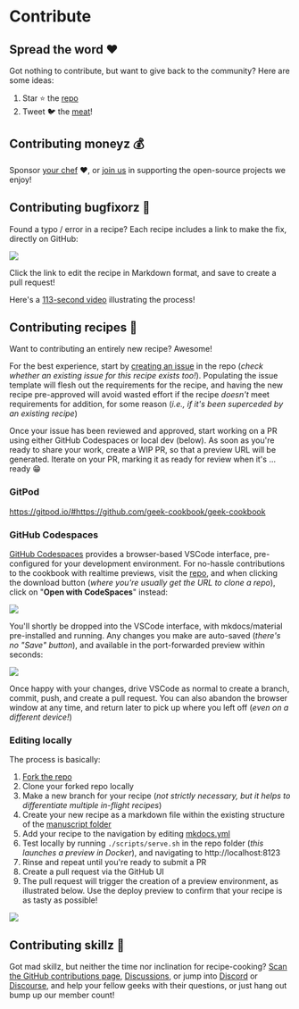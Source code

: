 # Contribute

## Spread the word ❤️

Got nothing to contribute, but want to give back to the community? Here are some ideas:

1. Star :star: the [repo](https://github.com/geek-cookbook/geek-cookbook/)
2. Tweet :bird: the [meat](https://ctt.ac/Vl6mc)!

## Contributing moneyz 💰

Sponsor [your chef](https://github.com/sponsors/funkypenguin) :heart:, or [join us](/#sponsored-projects) in supporting the open-source projects we enjoy!

## Contributing bugfixorz 🐛

Found a typo / error in a recipe? Each recipe includes a link to make the fix, directly on GitHub:

![](https://static.funkypenguin.co.nz/Duplicity_-_Funky_Penguins_Geek_Cookbook_2020-06-16_14-45-50.png)

Click the link to edit the recipe in Markdown format, and save to create a pull request!

Here's a [113-second video](https://static.funkypenguin.co.nz/how-to-contribute-to-geek-cookbook-quick-pr.mp4) illustrating the process!

## Contributing recipes 🎁

Want to contributing an entirely new recipe? Awesome!

For the best experience, start by [creating an issue](https://github.com/geek-cookbook/geek-cookbook/issues/) in the repo (*check whether an existing issue for this recipe exists too!*). Populating the issue template will flesh out the requirements for the recipe, and having the new recipe pre-approved will avoid wasted effort if the recipe _doesn't_ meet requirements for addition, for some reason (*i.e., if it's been superceded by an existing recipe*)

Once your issue has been reviewed and approved, start working on a PR using either GitHub Codespaces or local dev (below). As soon as you're ready to share your work, create a WIP PR, so that a preview URL will be generated. Iterate on your PR, marking it as ready for review when it's ... ready :grin:

### GitPod

https://gitpod.io/#https://github.com/geek-cookbook/geek-cookbook

### GitHub Codespaces

[GitHub Codespaces](https://github.com/features/codespaces) provides a browser-based VSCode interface, pre-configured for your development environment. For no-hassle contributions to the cookbook with realtime previews, visit the [repo](https://github.com/geek-cookbook/geek-cookbook), and when clicking the download button (*where you're usually get the URL to clone a repo*), click on "**Open with CodeSpaces**" instead:

![](https://static.funkypenguin.co.nz/2021/geek-cookbookgeek-cookbook_The_Geeks_Cookbook_is_a_collection_of_guides_for_establishing_your_own_highly-available_privat_2021-01-07_11-41-25.png)

You'll shortly be dropped into the VSCode interface, with mkdocs/material pre-installed and running. Any changes you make are auto-saved (*there's no "Save" button*), and available in the port-forwarded preview within seconds:

![](https://static.funkypenguin.co.nz/2021/contribute.md__geek-cookbook_Codespaces__Visual_Studio_Code_-_Insiders__Codespaces_2021-01-07_11-50-25.png)

Once happy with your changes, drive VSCode as normal to create a branch, commit, push, and create a pull request. You can also abandon the browser window at any time, and return later to pick up where you left off (*even on a different device!*)

### Editing locally

The process is basically:

1. [Fork the repo](https://help.github.com/en/github/getting-started-with-github/fork-a-repo)
2. Clone your forked repo locally
3. Make a new branch for your recipe (*not strictly necessary, but it helps to differentiate multiple in-flight recipes*)
4. Create your new recipe as a markdown file within the existing structure of the [manuscript folder](https://github.com/geek-cookbook/geek-cookbook/tree/master/manuscript) 
5. Add your recipe to the navigation by editing [mkdocs.yml](https://github.com/geek-cookbook/geek-cookbook/blob/master/mkdocs.yml#L32)
6. Test locally by running `./scripts/serve.sh` in the repo folder (*this launches a preview in Docker*), and navigating to http://localhost:8123
7. Rinse and repeat until you're ready to submit a PR
8. Create a pull request via the GitHub UI
9. The pull request will trigger the creation of a preview environment, as illustrated below. Use the deploy preview to confirm that your recipe is as tasty as possible!

![](https://static.funkypenguin.co.nz/illustrate-pr-with-deploy-preview-for-geek-cookbook.png)



## Contributing skillz 💪

Got mad skillz, but neither the time nor inclination for recipe-cooking? [Scan the GitHub contributions page](https://github.com/geek-cookbook/geek-cookbook/contribute), [Discussions](https://github.com/geek-cookbook/geek-cookbook/discussions), or jump into [Discord](/community/discord/) or [Discourse](/community/discourse/), and help your fellow geeks with their questions, or just hang out bump up our member count!

